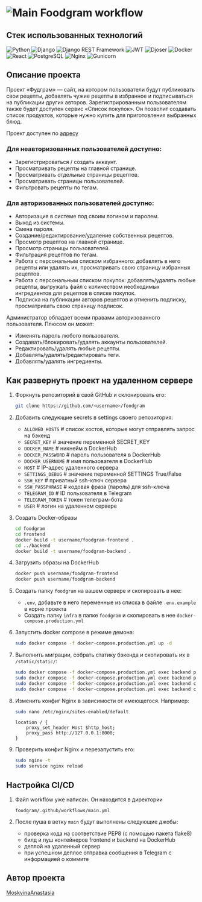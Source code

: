 # ![Main Foodgram workflow](https://github.com/MoskvinaAnastasia/foodgram/actions/workflows/main.yml/badge.svg)

## Стек использованных технологий

![Python](https://img.shields.io/badge/Python-3776AB?style=for-the-badge&logo=python&logoColor=white)
![Django](https://img.shields.io/badge/Django-092E20?style=for-the-badge&logo=django&logoColor=white)
![Django REST Framework](https://img.shields.io/badge/Django%20REST%20Framework-ff1709?style=for-the-badge&logo=django&logoColor=white)
![JWT](https://img.shields.io/badge/JWT-black?style=for-the-badge&logo=JSON%20web%20tokens)
![Djoser](https://img.shields.io/badge/Djoser-00ADD8?style=for-the-badge&logo=docker&logoColor=white)
![Docker](https://img.shields.io/badge/Docker-2496ED?style=for-the-badge&logo=docker&logoColor=white)
![React](https://img.shields.io/badge/React-61DAFB?style=for-the-badge&logo=react&logoColor=black)
![PostgreSQL](https://img.shields.io/badge/PostgreSQL-336791?style=for-the-badge&logo=postgresql&logoColor=white)
![Nginx](https://img.shields.io/badge/Nginx-269539?style=for-the-badge&logo=nginx&logoColor=white)
![Gunicorn](https://img.shields.io/badge/Gunicorn-499848?style=for-the-badge&logo=gunicorn&logoColor=white)

## Описание проекта

Проект «Фудграм» — сайт, на котором пользователи будут публиковать свои рецепты, добавлять чужие рецепты в избранное и подписываться на публикации других авторов. Зарегистрированным пользователям также будет доступен сервис «Список покупок». Он позволит создавать список продуктов, которые нужно купить для приготовления выбранных блюд.

Проект доступен по [адресу](https://nastuxa-foodgram.hopto.org/)

### Для неавторизованных пользователей доступно:
- Зарегистрироваться / создать аккаунт.
- Просматривать рецепты на главной странице.
- Просматривать отдельные страницы рецептов.
- Просматривать страницы пользователей.
- Фильтровать рецепты по тегам.

### Для авторизованных пользователей доступно:
- Авторизация в системе под своим логином и паролем.
- Выход из системы.
- Смена пароля.
- Создание/редактирование/удаление собственных рецептов.
- Просмотр рецептов на главной странице.
- Просмотр страницы пользователей.
- Фильтрация рецептов по тегам.
- Работа с персональным списком избранного: добавлять в него рецепты или удалять их, просматривать свою страницу избранных рецептов.
- Работа с персональным списком покупок: добавлять/удалять любые рецепты, выгружать файл с количеством необходимых ингредиентов для рецептов в списке покупок.
- Подписка на публикации авторов рецептов и отменить подписку, просматривать свою страницу подписок.

Администратор обладает всеми правами авторизованного пользователя. Плюсом он может:
- Изменять пароль любого пользователя.
- Создавать/блокировать/удалять аккаунты пользователей.
- Редактировать/удалять любые рецепты.
- Добавлять/удалять/редактировать теги.
- Добавлять/удалять ингредиенты.

## Как развернуть проект на удаленном сервере

1. Форкнуть репозиторий в свой GitHub и склонировать его:

    ```bash
    git clone https://github.com/<username>/foodgram
    ```

2. Добавить следующие secrets в settings своего репозитория:

    - `ALLOWED_HOSTS` # список хостов, которые могут отправлять запрос на бэкенд
    - `SECRET_KEY` # значение переменной SECRET_KEY
    - `DOCKER_NAME` # никнейм в DockerHub
    - `DOCKER_PASSWORD` # пароль пользователя в DockerHub
    - `DOCKER_USERNAME` # имя пользователя в DockerHub
    - `HOST` # IP-адрес удаленного сервера
    - `SETTINGS_DEBUG` # значение переменной SETTINGS True/False
    - `SSH_KEY` # приватный ssh-ключ сервера
    - `SSH_PASSPHRASE` # кодовая фраза (пароль) для ssh-ключа
    - `TELEGRAM_ID` # ID пользователя в Telegram
    - `TELEGRAM_TOKEN` # токен телеграм-бота
    - `USER` # логин на удаленном сервере

3. Создать Docker-образы

    ```bash
    cd foodgram
    cd frontend
    docker build -t username/foodgram-frontend .
    cd ../backend
    docker build -t username/foodgram-backend .
    ```

4. Загрузить образы на DockerHub

    ```bash
    docker push username/foodgram-frontend
    docker push username/foodgram-backend
    ```

5. Создать папку `foodgram` на вашем сервере и скопировать в нее:

    - `.env`, добавьте в него переменные из списка в файле `.env.example` в корне проекта
    - Создать папку `infra` в папке `foodgram` и скопировать в нее `docker-compose.production.yml`

6. Запустить docker compose в режиме демона:

    ```bash
    sudo docker compose -f docker-compose.production.yml up -d
    ```

7. Выполнить миграции, собрать статику бэкенда и скопировать их в `/static/static/`:

    ```bash
    sudo docker compose -f docker-compose.production.yml exec backend python manage.py migrate
    sudo docker compose -f docker-compose.production.yml exec backend python manage.py collectstatic --no-input
    sudo docker compose -f docker-compose.production.yml exec backend cp -r /app/staticfiles/. /static/static/
    sudo docker compose -f docker-compose.production.yml exec backend cp -r /app/collected_static/. /static/
    ```

8. Изменить конфиг Nginx в зависимости от имеющегося. Например:

    ```bash
    sudo nano /etc/nginx/sites-enabled/default
    ```

    ```nginx
    location / {
        proxy_set_header Host $http_host;
        proxy_pass http://127.0.0.1:8000;
    }
    ```

9. Проверить конфиг Nginx и перезапустить его:

    ```bash
    sudo nginx -t
    sudo service nginx reload
    ```

## Настройка CI/CD

1. Файл workflow уже написан. Он находится в директории

    ```text
    foodgram/.github/workflows/main.yml
    ```

2. После пуша в ветку `main` будут выполнены следующие джобы:

    - проверка кода на соответствие PEP8 (с помощью пакета flake8)
    - билд и пуш контейнеров frontend и backend на DockerHub
    - деплой на удаленный сервер
    - при успешном деплое отправка сообщения в Telegram с информацией о коммите

## Автор проекта
[MoskvinaAnastasia](https://github.com/MoskvinaAnastasia/)